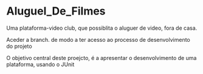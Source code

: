 # Aluguel_De_Filmes
Uma plataforma-video club, que possiblita o aluguer de video, fora de casa.

Aceder a branch. de modo a ter acesso ao processo de desenvolvimento do projeto

O objetivo central deste proejcto, é a apresentar o desenvolvimento de uma plataforma, usando o JUnit
